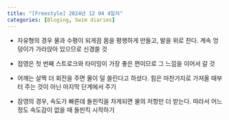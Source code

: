 ```yaml
---
title: "[Freestyle] 2024년 12 04 4일차"
categories: [Bloging, Swim diaries]
---
```



- 자유형의 경우 물과 수평이 되게끔 몸을 평행하게 만들고, 발을 위로 찬다. 계속 엉덩이가 가라앉아 있으므로 신경쓸 것

- 접영은 첫 번째 스트로크와 타이밍이 가장 좋은 편이므로 그 느낌을 이어서 갈 것

- 어깨는 살짝 더 회전을 주면 물이 덜 쓸린다고 하셨다. 힘은 마찬가지로 가져올 때부터 주는 것이 아닌 마지막 단계에서 주기

- 잠영의 경우, 속도가 빠른데 돌핀킥을 차게되면 물의 저항만 더 받는다. 따라서 어느정도 속도감이 없을 때 돌핀킥 시작하기
